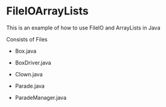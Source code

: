 # FileIOArrayLists
This is an example of how to use FileIO and ArrayLists in Java

Consists of Files
- Box.java
- BoxDriver.java

- Clown.java
- Parade.java
- ParadeManager.java
